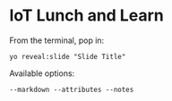 
# IoT Lunch and Learn

From the terminal, pop in:

  ```yo reveal:slide "Slide Title"```

Available options:

 ```--markdown --attributes --notes```
